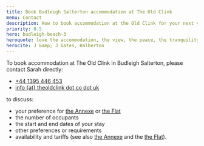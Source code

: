 ```yaml
---
title: Book Budleigh Salterton accommodation at The Old Clink
menu: Contact
description: How to book accommodation at the Old Clink for your next vacation in Budleigh Salterton, East Devon.
priority: 0.5
hero: budleigh-beach-3
heroquote: love the accommodation, the view, the peace, the tranquility and the hospitality
herocite: J &amp; J Gates, Halberton
---
```


To book accommodation at The Old Clink in Budleigh Salterton, please contact Sarah directly:

<ul class="book">
<li><a href="tel:+44-1395-446453" class="icon phone">+44 1395 446 453</a></li>
<li><a href="#" class="icon email">info {at} theoldclink dot co dot uk</a></li>
</ul>

to discuss:

* your preference for [the Annexe]([root]apartment-1-annexe/) or [the Flat]([root]apartment-2-flat/)
* the number of occupants
* the start and end dates of your stay
* other preferences or requirements
* availability and tariffs (see also [the Annexe]([root]apartment-1-annexe/#accommodation-tariff) and the [the Flat]([root]apartment-2-flat/#accommodation-tariff)).
